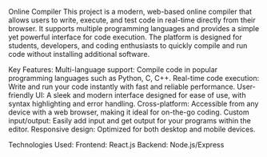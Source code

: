 Online Compiler
This project is a modern, web-based online compiler that allows users to write, execute, and test code in real-time directly from their browser. It supports multiple programming languages and provides a simple yet powerful interface for code execution. The platform is designed for students, developers, and coding enthusiasts to quickly compile and run code without installing additional software.

Key Features:
Multi-language support: Compile code in popular programming languages such as Python, C, C++.
Real-time code execution: Write and run your code instantly with fast and reliable performance.
User-friendly UI: A sleek and modern interface designed for ease of use, with syntax highlighting and error handling.
Cross-platform: Accessible from any device with a web browser, making it ideal for on-the-go coding.
Custom input/output: Easily add input and get output for your programs within the editor.
Responsive design: Optimized for both desktop and mobile devices.

Technologies Used:
Frontend: React.js
Backend: Node.js/Express
